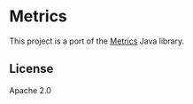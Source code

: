 Metrics
=======

This project is a port of the [Metrics](https://dropwizard.github.io/metrics/) Java library.

## License ##
Apache 2.0
